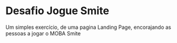 # Desafio Jogue Smite
 Um simples exercício, de uma pagina Landing Page, encorajando as pessoas a jogar o MOBA Smite
